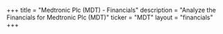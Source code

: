 +++
title = "Medtronic Plc (MDT) - Financials"
description = "Analyze the Financials for Medtronic Plc (MDT)"
ticker = "MDT"
layout = "financials"
+++

